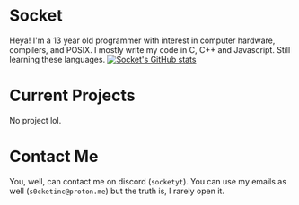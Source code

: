 # Socket
Heya! I'm a 13 year old programmer with interest in computer hardware, compilers, and POSIX. I mostly write my code in C, C++ and Javascript. Still learning these languages.
[![Socket's GitHub stats](https://github-readme-stats.vercel.app/api?username=SocketOfficial&show_icons=true&theme=radical&bg_color=00000000)](https://github-readme-stats.vercel.app)

# Current Projects
No project lol.

# Contact Me
You, well, can contact me on discord (`socketyt`). 
You can use my emails as well (`s0cketinc@proton.me`) but the truth is, I rarely open it.
